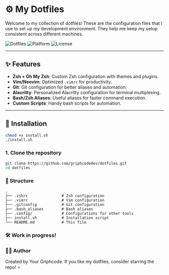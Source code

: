 # ⚙️ My Dotfiles

Welcome to my collection of dotfiles! These are the configuration files that I use to set up my development environment. They help me keep my setup consistent across different machines.

![Dotfiles](https://img.shields.io/badge/dotfiles-v1.0-blue.svg)
![Platform](https://img.shields.io/badge/platform-macOS%20%7C%20Linux-informational.svg)
![License](https://img.shields.io/github/license/griphcodedev/dotfiles.svg)

---

## ✨ Features

- **Zsh + Oh My Zsh**: Custom Zsh configuration with themes and plugins.
- **Vim/Neovim**: Optimized `.vimrc` for productivity.
- **Git**: Git configuration for better aliases and automation.
- **Alacritty**: Personalized Alacritty configuration for terminal multiplexing.
- **Bash/Zsh Aliases**: Useful aliases for faster command execution.
- **Custom Scripts**: Handy bash scripts for automation.

---

## 🚀 Installation
```bash
chmod +x install.sh
./install.sh
```


### 1. Clone the repository

```bash
git clone https://github.com/griphcodedev/dotfiles.git
cd dotfiles
```
### 📁 Structure
```
.
├── .zshrc               # Zsh configuration
├── .vimrc               # Vim configuration
├── .gitconfig           # Git configuration
├── .bash_aliases        # Bash aliases
├── .config/             # Configurations for other tools
├── install.sh           # Installation script
└── README.md            # This file
```

### 🛠️ Work in progress!

### 🧑‍💻 Author
Created by Your Griphcode. If you like my dotfiles, consider starring the repo! ⭐
